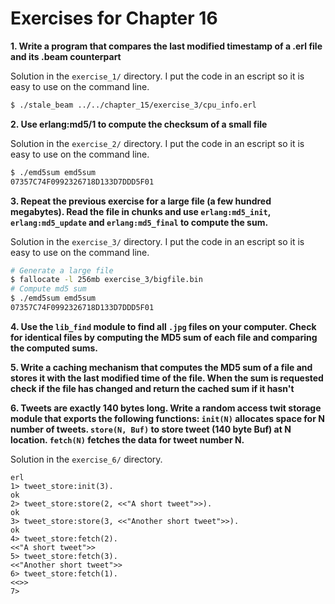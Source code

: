 # Exercises for Chapter 16

**1. Write a program that compares the last modified timestamp of a .erl file and its .beam counterpart**

Solution in the `exercise_1/` directory. I put the code in an escript so it is easy to use on the command line.

```bash
$ ./stale_beam ../../chapter_15/exercise_3/cpu_info.erl
```

**2. Use erlang:md5/1 to compute the checksum of a small file**

Solution in the `exercise_2/` directory. I put the code in an escript so it is easy to use on the command line.

```bash
$ ./emd5sum emd5sum
07357C74F0992326718D133D7DDD5F01
```

**3. Repeat the previous exercise for a large file (a few hundred megabytes). Read the file in chunks and use `erlang:md5_init`, `erlang:md5_update` and `erlang:md5_final` to compute the sum.**

Solution in the `exercise_3/` directory. I put the code in an escript so it is easy to use on the command line.

```bash
# Generate a large file
$ fallocate -l 256mb exercise_3/bigfile.bin
# Compute md5 sum
$ ./emd5sum emd5sum
07357C74F0992326718D133D7DDD5F01
```

**4. Use the `lib_find` module to find all `.jpg` files on your computer. Check for identical files by computing the MD5 sum of each file and comparing the computed sums.**

**5. Write a caching mechanism that computes the MD5 sum of a file and stores it with the last modified time of the file. When the sum is requested check if the file has changed and return the cached sum if it hasn't**

**6. Tweets are exactly 140 bytes long. Write a random access twit storage module that exports the following functions: `init(N)` allocates space for N number of tweets. `store(N, Buf)` to store tweet (140 byte Buf) at N location. `fetch(N)` fetches the data for tweet number N.**

Solution in the `exercise_6/` directory.
```
erl
1> tweet_store:init(3).
ok
2> tweet_store:store(2, <<"A short tweet">>).
ok
3> tweet_store:store(3, <<"Another short tweet">>).
ok
4> tweet_store:fetch(2).
<<"A short tweet">>
5> tweet_store:fetch(3).
<<"Another short tweet">>
6> tweet_store:fetch(1).
<<>>
7>
```
